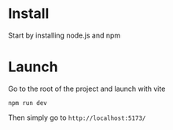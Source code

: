 # Install

Start by installing node.js and npm

# Launch

Go to the root of the project and launch with vite

```npm run dev```

Then simply go to `http://localhost:5173/`